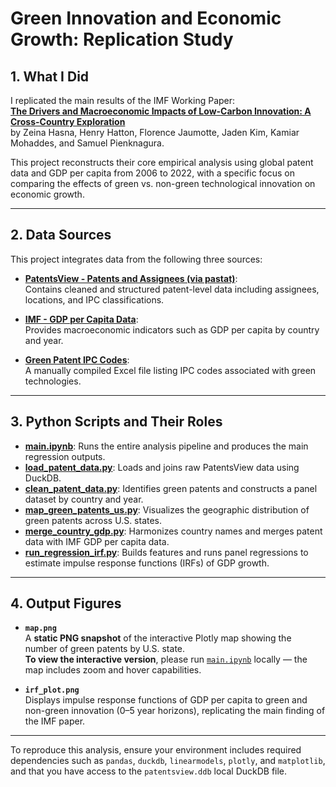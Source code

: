 # **Green Innovation and Economic Growth: Replication Study**

## **1. What I Did**

I replicated the main results of the IMF Working Paper:  
[**The Drivers and Macroeconomic Impacts of Low-Carbon Innovation: A Cross-Country Exploration**](https://www.imf.org/en/Publications/WP/Issues/2025/06/27/The-Drivers-and-Macroeconomic-Impacts-of-Low-Carbon-Innovation-A-Cross-Country-Exploration-568142)  
by Zeina Hasna, Henry Hatton, Florence Jaumotte, Jaden Kim, Kamiar Mohaddes, and Samuel Pienknagura.

This project reconstructs their core empirical analysis using global patent data and GDP per capita from 2006 to 2022, with a specific focus on comparing the effects of green vs. non-green technological innovation on economic growth.

---

## **2. Data Sources**

This project integrates data from the following three sources:

- [**PatentsView - Patents and Assignees (via pastat)**](https://github.com/PatentsView/PatentsView-Code-Examples/tree/ce759fccc9f1f43e8fce333369fab7149b9480a4):  
  Contains cleaned and structured patent-level data including assignees, locations, and IPC classifications.

- [**IMF - GDP per Capita Data**](https://www.imf.org/en/Data):  
  Provides macroeconomic indicators such as GDP per capita by country and year.

- [**Green Patent IPC Codes**](https://github.com/shuangchenfinance/greenpatent/tree/main):  
  A manually compiled Excel file listing IPC codes associated with green technologies.

---

## **3. Python Scripts and Their Roles**

- [**main.ipynb**](./main.ipynb): Runs the entire analysis pipeline and produces the main regression outputs.  
- [**load_patent_data.py**](./load_patent_data.py): Loads and joins raw PatentsView data using DuckDB.  
- [**clean_patent_data.py**](./clean_patent_data.py): Identifies green patents and constructs a panel dataset by country and year.  
- [**map_green_patents_us.py**](./map_green_patents_us.py): Visualizes the geographic distribution of green patents across U.S. states.  
- [**merge_country_gdp.py**](./merge_country_gdp.py): Harmonizes country names and merges patent data with IMF GDP per capita data.  
- [**run_regression_irf.py**](./run_regression_irf.py): Builds features and runs panel regressions to estimate impulse response functions (IRFs) of GDP growth.

---

## **4. Output Figures**

- **`map.png`**  
  A **static PNG snapshot** of the interactive Plotly map showing the number of green patents by U.S. state.  
  **To view the interactive version**, please run [`main.ipynb`](./main.ipynb) locally — the map includes zoom and hover capabilities.

- **`irf_plot.png`**  
  Displays impulse response functions of GDP per capita to green and non-green innovation (0–5 year horizons), replicating the main finding of the IMF paper.

---

To reproduce this analysis, ensure your environment includes required dependencies such as `pandas`, `duckdb`, `linearmodels`, `plotly`, and `matplotlib`, and that you have access to the `patentsview.ddb` local DuckDB file.
